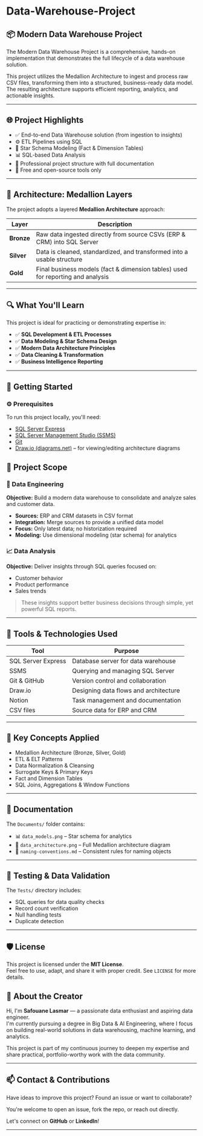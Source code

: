 # Data-Warehouse-Project

## 📦 Modern Data Warehouse Project

The Modern Data Warehouse Project is a comprehensive, hands-on implementation that demonstrates the full lifecycle of a data warehouse solution.

This project utilizes the Medallion Architecture to ingest and process raw CSV files, transforming them into a structured, business-ready data model. The resulting architecture supports efficient reporting, analytics, and actionable insights.

---

## 🌐 Project Highlights

- ✅ End-to-end Data Warehouse solution (from ingestion to insights)
- ⚙️ ETL Pipelines using SQL
- 🧠 Star Schema Modeling (Fact & Dimension Tables)
- 📊 SQL-based Data Analysis
- 📁 Professional project structure with full documentation
- 🧰 Free and open-source tools only

---

## 🧱 Architecture: Medallion Layers

The project adopts a layered **Medallion Architecture** approach:

| Layer   | Description |
|---------|-------------|
| **Bronze** | Raw data ingested directly from source CSVs (ERP & CRM) into SQL Server |
| **Silver** | Data is cleaned, standardized, and transformed into a usable structure |
| **Gold**   | Final business models (fact & dimension tables) used for reporting and analysis |

---

## 🔍 What You'll Learn

This project is ideal for practicing or demonstrating expertise in:

- ✅ **SQL Development & ETL Processes**
- ✅ **Data Modeling & Star Schema Design**
- ✅ **Modern Data Architecture Principles**
- ✅ **Data Cleaning & Transformation**
- ✅ **Business Intelligence Reporting**

---

## 🚀 Getting Started

### ⚙️ Prerequisites

To run this project locally, you'll need:

- [SQL Server Express](https://www.microsoft.com/en-us/sql-server/sql-server-downloads)
- [SQL Server Management Studio (SSMS)](https://learn.microsoft.com/en-us/sql/ssms/download-ssms)
- [Git](https://git-scm.com/)
- [Draw.io (diagrams.net)](https://www.diagrams.net/) – for viewing/editing architecture diagrams

## 💼 Project Scope

### 🧩 Data Engineering

**Objective:** Build a modern data warehouse to consolidate and analyze sales and customer data.

- **Sources:** ERP and CRM datasets in CSV format
- **Integration:** Merge sources to provide a unified data model
- **Focus:** Only latest data; no historization required
- **Modeling:** Use dimensional modeling (star schema) for analytics

### 📈 Data Analysis

**Objective:** Deliver insights through SQL queries focused on:

- Customer behavior
- Product performance
- Sales trends

> These insights support better business decisions through simple, yet powerful SQL reports.

---

## 🧰 Tools & Technologies Used

| Tool                | Purpose |
|---------------------|---------|
| SQL Server Express  | Database server for data warehouse |
| SSMS                | Querying and managing SQL Server |
| Git & GitHub        | Version control and collaboration |
| Draw.io             | Designing data flows and architecture |
| Notion              | Task management and documentation |
| CSV files           | Source data for ERP and CRM |

---

## 🧠 Key Concepts Applied

- Medallion Architecture (Bronze, Silver, Gold)
- ETL & ELT Patterns
- Data Normalization & Cleansing
- Surrogate Keys & Primary Keys
- Fact and Dimension Tables
- SQL Joins, Aggregations & Window Functions

---

## 📘 Documentation

The `Documents/` folder contains:

- 📊 `data_models.png` – Star schema for analytics
- 🧱 `data_architecture.png` – Full Medallion architecture diagram
- 📎 `naming-conventions.md` – Consistent rules for naming objects

---

## 🧪 Testing & Data Validation

The `Tests/` directory includes:

- SQL queries for data quality checks
- Record count verification
- Null handling tests
- Duplicate detection

---

## 🛡️ License

This project is licensed under the **MIT License**.  
Feel free to use, adapt, and share it with proper credit. See `LICENSE` for more details.

## 👋 About the Creator

Hi, I'm **Safouane Lasmar** — a passionate data enthusiast and aspiring data engineer.  
I'm currently pursuing a degree in Big Data & AI Engineering, where I focus on building real-world solutions in data warehousing, machine learning, and analytics.

This project is part of my continuous journey to deepen my expertise and share practical, portfolio-worthy work with the data community.

---

## 📫 Contact & Contributions

Have ideas to improve this project? Found an issue or want to collaborate?

You're welcome to open an issue, fork the repo, or reach out directly.

Let's connect on **GitHub** or **LinkedIn**!

---
